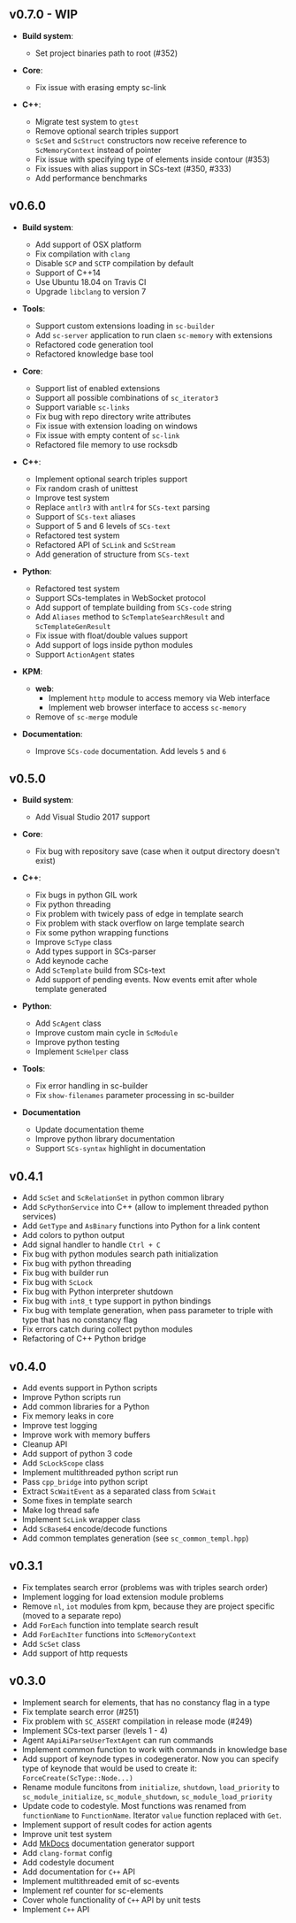 ## v0.7.0 - WIP

 - **Build system**:
    - Set project binaries path to root (#352)

 - **Core**:
    - Fix issue with erasing empty sc-link

 - **C++**:
    - Migrate test system to `gtest`
    - Remove optional search triples support
    - `ScSet` and `ScStruct` constructors now receive reference to `ScMemoryContext` instead of pointer
    - Fix issue with specifying type of elements inside contour (#353)
    - Fix issues with alias support in SCs-text (#350, #333)
    - Add performance benchmarks

## v0.6.0

 - **Build system**:
    - Add support of OSX platform
    - Fix compilation with `clang`
    - Disable `SCP` and `SCTP` compilation by default
    - Support of C++14
    - Use Ubuntu 18.04 on Travis CI
    - Upgrade `libclang` to version 7

 - **Tools**:
    - Support custom extensions loading in `sc-builder`
    - Add `sc-server` application to run claen `sc-memory` with extensions
    - Refactored code generation tool
    - Refactored knowledge base tool

 - **Core**:
    - Support list of enabled extensions
    - Support all possible combinations of `sc_iterator3`
    - Support variable `sc-links`
    - Fix bug with repo directory write attributes
    - Fix issue with extension loading on windows
    - Fix issue with empty content of `sc-link`
    - Refactored file memory to use rocksdb

 - **C++**:
    - Implement optional search triples support
    - Fix random crash of unittest
    - Improve test system
    - Replace `antlr3` with `antlr4` for `SCs-text` parsing
    - Support of `SCs-text` aliases
    - Support of 5 and 6 levels of `SCs-text`
    - Refactored test system
    - Refactored API of `ScLink` and `ScStream`
    - Add generation of structure from `SCs-text`

 - **Python**:
    - Refactored test system
    - Support SCs-templates in WebSocket protocol
    - Add support of template building from `SCs-code` string
    - Add `Aliases` method to `ScTemplateSearchResult` and `ScTemplateGenResult`
    - Fix issue with float/double values support
    - Add support of logs inside python modules
    - Support `ActionAgent` states

 - **KPM**:
    - **web**:
        - Implement `http` module to access memory via Web interface
        - Implement web browser interface to access `sc-memory`
    - Remove of `sc-merge` module

 - **Documentation**:
    - Improve `SCs-code` documentation. Add levels `5` and `6`

## v0.5.0

- **Build system**:
    - Add Visual Studio 2017 support

- **Core**:
    - Fix bug with repository save (case when it output directory doesn't exist)

- **C++**:
    - Fix bugs in python GIL work
    - Fix python threading
    - Fix problem with twicely pass of edge in template search
    - Fix problem with stack overflow on large template search
    - Fix some python wrapping functions
    - Improve `ScType` class
    - Add types support in SCs-parser
    - Add keynode cache
    - Add `ScTemplate` build from SCs-text
    - Add support of pending events. Now events emit after whole template generated

- **Python**:
    - Add `ScAgent` class
    - Improve custom main cycle in `ScModule`
    - Improve python testing
    - Implement `ScHelper` class

- **Tools**:
    - Fix error handling in sc-builder
    - Fix `show-filenames` parameter processing in sc-builder

- **Documentation**
    - Update documentation theme
    - Improve python library documentation
    - Support `SCs-syntax` highlight in documentation

## v0.4.1

* Add `ScSet` and `ScRelationSet` in python common library
* Add `ScPythonService` into C++ (allow to implement threaded python services)
* Add `GetType` and `AsBinary` functions into Python for a link content
* Add colors to python output
* Add signal handler to handle `Ctrl + C`
* Fix bug with python modules search path initialization
* Fix bug with python threading
* Fix bug with builder run
* Fix bug with `ScLock`
* Fix bug with Python interpreter shutdown
* Fix bug with `int8_t` type support in python bindings
* Fix bug with template generation, when pass parameter to triple with type that has no constancy flag
* Fix errors catch during collect python modules
* Refactoring of C++ Python bridge

## v0.4.0

* Add events support in Python scripts
* Improve Python scripts run
* Add common libraries for a Python
* Fix memory leaks in core
* Improve test logging
* Improve work with memory buffers
* Cleanup API
* Add support of python 3 code
* Add `ScLockScope` class
* Implement multithreaded python script run
* Pass `cpp_bridge` into python script
* Extract `ScWaitEvent` as a separated class from `ScWait`
* Some fixes in template search
* Make log thread safe
* Implement `ScLink` wrapper class
* Add `ScBase64` encode/decode functions
* Add common templates generation (see `sc_common_templ.hpp`)

## v0.3.1

* Fix templates search error (problems was with triples search order)
* Implement logging for load extension module problems
* Remove `nl`, `iot` modules from kpm, because they are project specific (moved to a separate repo)
* Add `ForEach` function into template search result
* Add `ForEachIter` functions into `ScMemoryContext`
* Add `ScSet` class
* Add support of http requests

## v0.3.0

* Implement search for elements, that has no constancy flag in a type
* Fix template search error (#251)
* Fix problem with `SC_ASSERT` compilation in release mode (#249)
* Implement SCs-text parser (levels 1 - 4)
* Agent `AApiAiParseUserTextAgent` can run commands
* Implement common function to work with commands in knowledge base
* Add support of keynode types in codegenerator. Now you can specify type of keynode that would be used to create it: `ForceCreate(ScType::Node...)`
* Rename module funcitons from `initialize`, `shutdown`, `load_priority` to `sc_module_initialize`, `sc_module_shutdown`, `sc_module_load_priority`
* Update code to codestyle. Most functions was renamed from `functionName` to `FunctionName`. Iterator `value` function replaced with `Get`.
* Implement support of result codes for action agents
* Improve unit test system
* Add [MkDocs](http://www.mkdocs.org/) documentation generator support
* Add `clang-format` config
* Add codestyle document
* Add documentation for `C++` API
* Implement multithreaded emit of sc-events
* Implement ref counter for sc-elements
* Cover whole functionality of `C++` API by unit tests
* Implement `C++` API
